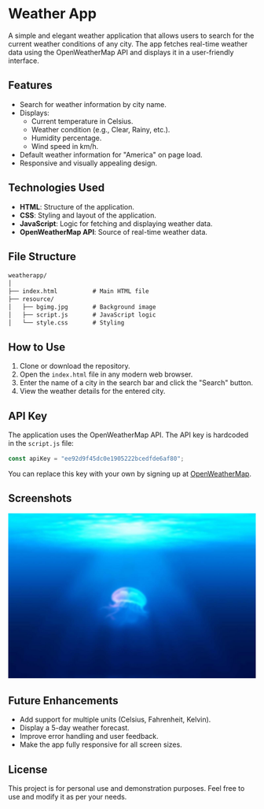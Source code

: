 # Weather App

A simple and elegant weather application that allows users to search for the current weather conditions of any city. The app fetches real-time weather data using the OpenWeatherMap API and displays it in a user-friendly interface.

## Features

- Search for weather information by city name.
- Displays:
  - Current temperature in Celsius.
  - Weather condition (e.g., Clear, Rainy, etc.).
  - Humidity percentage.
  - Wind speed in km/h.
- Default weather information for "America" on page load.
- Responsive and visually appealing design.

## Technologies Used

- **HTML**: Structure of the application.
- **CSS**: Styling and layout of the application.
- **JavaScript**: Logic for fetching and displaying weather data.
- **OpenWeatherMap API**: Source of real-time weather data.

## File Structure

```
weatherapp/
│
├── index.html          # Main HTML file
├── resource/
│   ├── bgimg.jpg       # Background image
│   ├── script.js       # JavaScript logic
│   └── style.css       # Styling
```

## How to Use

1. Clone or download the repository.
2. Open the `index.html` file in any modern web browser.
3. Enter the name of a city in the search bar and click the "Search" button.
4. View the weather details for the entered city.

## API Key

The application uses the OpenWeatherMap API. The API key is hardcoded in the `script.js` file:

```javascript
const apiKey = "ee92d9f45dc0e1905222bcedfde6af80";
```

You can replace this key with your own by signing up at [OpenWeatherMap](https://openweathermap.org/).

## Screenshots

![Weather App Screenshot](resource/bgimg.jpg)

## Future Enhancements

- Add support for multiple units (Celsius, Fahrenheit, Kelvin).
- Display a 5-day weather forecast.
- Improve error handling and user feedback.
- Make the app fully responsive for all screen sizes.

## License

This project is for personal use and demonstration purposes. Feel free to use and modify it as per your needs.

